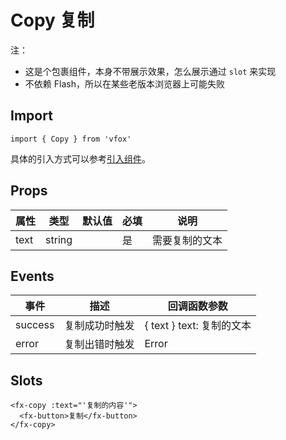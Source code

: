# Copy 复制

注：

- 这是个包裹组件，本身不带展示效果，怎么展示通过 `slot` 来实现
- 不依赖 Flash，所以在某些老版本浏览器上可能失败

## Import

```
import { Copy } from 'vfox'
```

具体的引入方式可以参考[引入组件](../index.md#引入组件)。

## Props

| 属性 | 类型   | 默认值 | 必填 | 说明           |
| ---- | ------ | ------ | ---- | -------------- |
| text | string |        | 是   | 需要复制的文本 |

## Events

| 事件    | 描述           | 回调函数参数              |
| ------- | -------------- | ------------------------- |
| success | 复制成功时触发 | { text } text: 复制的文本 |
| error   | 复制出错时触发 | Error                     |

## Slots

```
<fx-copy :text="'复制的内容'">
  <fx-button>复制</fx-button>
</fx-copy>
```
